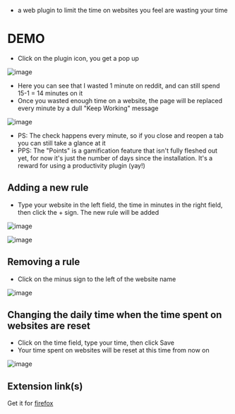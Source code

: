  - a web plugin to limit the time on websites you feel are wasting your time
# DEMO
- Click on the plugin icon, you get a pop up

![image](https://github.com/leoCottret/web-plugins/assets/71428793/f0b0b6d7-ade0-4d01-bf17-9459b7fcf531)

- Here you can see that I wasted 1 minute on reddit, and can still spend 15-1 = 14 minutes on it
- Once you wasted enough time on a website, the page will be replaced every minute by a dull "Keep Working" message
  
![image](https://github.com/leoCottret/web-plugins/assets/71428793/e2c05572-ba1e-4f2b-8bb0-35edd399dedd)

- PS: The check happens every minute, so if you close and reopen a tab you can still take a glance at it
- PPS: The "Points" is a gamification feature that isn't fully fleshed out yet, for now it's just the number of days since the installation. It's a reward for using a productivity plugin (yay!)
## Adding a new rule
- Type your website in the left field, the time in minutes in the right field, then click the + sign. The new rule will be added

![image](https://github.com/leoCottret/web-plugins/assets/71428793/e39d9ec1-c8e4-43e4-91c3-9d01df7e2798)

![image](https://github.com/leoCottret/web-plugins/assets/71428793/3f5d511e-dbc5-46ab-955c-cef216690c1e)

  
## Removing a rule
- Click on the minus sign to the left of the website name
  
![image](https://github.com/leoCottret/web-plugins/assets/71428793/835cf0ca-cffd-4859-89d2-c6c7729fb19e)

## Changing the daily time when the time spent on websites are reset
- Click on the time field, type your time, then click Save
- Your time spent on websites will be reset at this time from now on

![image](https://github.com/user-attachments/assets/28d3ccc2-886b-434b-9738-4a4ca4c7d098)


## Extension link(s)
Get it for [firefox](https://addons.mozilla.org/en-US/firefox/addon/keep-working/)

<!-- build new zip for kw -> `zip build/kw_1_1.zip -r * -x "build/*" "ressources/*" @` -->
